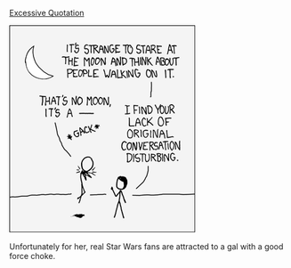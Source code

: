 [Excessive Quotation](https://xkcd.com/307)

![Excessive Quotation](./random_comic.png)

Unfortunately for her, real Star Wars fans are attracted to a gal with a good force choke.

